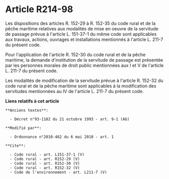 # Article R214-98

Les dispositions des articles R. 152-29 à R. 152-35 du code rural et de la pêche maritime relatives aux modalités de mise en
oeuvre de la servitude de passage prévue à l'article L. 151-37-1 du même code sont applicables aux travaux, actions, ouvrages
et installations mentionnés à l'article L. 211-7 du présent code. 

Pour l'application de l'article R. 152-30 du code rural et de la pêche maritime, la demande d'institution de la servitude de
passage est présentée par les personnes morales de droit public mentionnées aux I et V de l'article L. 211-7 du présent
code. 

Les modalités de modification de la servitude prévue à l'article R. 152-32 du code rural et de la pêche maritime sont
applicables à la modification des servitudes mentionnées au IV de l'article L. 211-7 du présent code.

**Liens relatifs à cet article**

	**Anciens textes**:

	  - Décret n°93-1182 du 21 octobre 1993 - art. 9-1 (Ab)

	**Modifié par**:

	  - Ordonnance n°2010-462 du 6 mai 2010 - art. 1

	**Cite**:

	  - Code rural - art. L151-37-1 (V)
	  - Code rural - art. R152-29 (V)
	  - Code rural - art. R152-30 (V)
	  - Code rural - art. R152-32 (V)
	  - Code de l'environnement - art. L211-7 (V)
